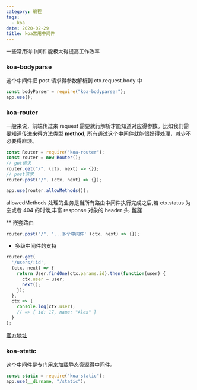 ```yaml
---
category: 编程
tags:
  - koa
date: 2020-02-29
title: koa常用中间件
---
```


一些常用得中间件能极大得提高工作效率

<!--more-->

### koa-bodyparse

这个中间件把 post 请求得参数解析到 ctx.request.body 中

```js
const bodyParser = require("koa-bodyparser");
app.use();
```

### koa-router

一般来说，前端传过来 request 需要就行解析才能知道对应得参数。比如我们需要知道传进来得方法类型 **method**, 所有通过这个中间件就能很好得处理，减少不必要得麻烦。

```js
const Router = require("koa-router");
const router = new Router();
// get请求
router.get("/", (ctx, next) => {});
// post请求
router.post("/", (ctx, next) => {});

app.use(router.allowMethods());
```

allowedMethods 处理的业务是当所有路由中间件执行完成之后,若 ctx.status 为空或者 404 的时候,丰富 response 对象的 header 头. [解释](https://www.jianshu.com/p/fef91266a44c)

** 嵌套路由
```js
router.post("/", '...多个中间件' (ctx, next) => {});
```

* 多级中间件的支持
```js
router.get(
  '/users/:id',
  (ctx, next) => {
    return User.findOne(ctx.params.id).then(function(user) {
      ctx.user = user;
      next();
    });
  },
  ctx => {
    console.log(ctx.user);
    // => { id: 17, name: "Alex" }
  }
);
```

[官方地址](https://github.com/ZijianHe/koa-router)

### koa-static

这个中间件是专门用来加载静态资源得中间件。

```js
const static = require("koa-static");
app.use(__dirname, "/static");
```

